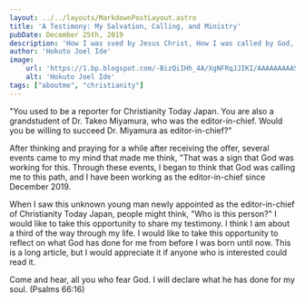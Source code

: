 ```yaml
---
layout: ../../layouts/MarkdownPostLayout.astro
title: 'A Testimony: My Salvation, Calling, and Ministry'
pubDate: December 25th, 2019
description: 'How I was sved by Jesus Christ, How I was called by God, and How I am led by Holy Spirit.'
author: 'Hokuto Joel Ide'
image:
    url: 'https://1.bp.blogspot.com/-BizQiIHh_4A/XgNFRqJJIKI/AAAAAAAAASI/yCHVf8Tor_or3Gxdv3UXlu31ECqG8PBUwCEwYBhgL/s400/ide2.jpg'
    alt: 'Hokuto Joel Ide'
tags: ["aboutme", "christianity"]
--- 
```


"You used to be a reporter for Christianity Today Japan. You are also a grandstudent of Dr. Takeo Miyamura, who was the editor-in-chief. Would you be willing to succeed Dr. Miyamura as editor-in-chief?"

After thinking and praying for a while after receiving the offer, several events came to my mind that made me think, "That was a sign that God was working for this. Through these events, I began to think that God was calling me to this path, and I have been working as the editor-in-chief since December 2019.

When I saw this unknown young man newly appointed as the editor-in-chief of Christianity Today Japan, people might think, "Who is this person?" I would like to take this opportunity to share my testimony. I think I am about a third of the way through my life. I would like to take this opportunity to reflect on what God has done for me from before I was born until now. This is a long article, but I would appreciate it if anyone who is interested could read it.

Come and hear, all you who fear God. I will declare what he has done for my soul. (Psalms 66:16)

